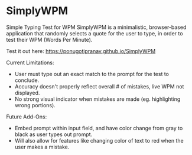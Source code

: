# SimplyWPM
Simple Typing Test for WPM
SimplyWPM is a minimalistic, browser-based application that randomly selects a quote for the user to type, in order to test their WPM (Words Per Minute).

Test it out here: https://ponugotipranav.github.io/SimplyWPM

Current Limitations:
- User must type out an exact match to the prompt for the test to conclude.
- Accuracy doesn't properly reflect overall # of mistakes, live WPM not displayed.
- No strong visual indicator when mistakes are made (eg. highlighting wrong portions).

Future Add-Ons:
- Embed prompt within input field, and have color change from gray to black as user types out prompt.
- Will also allow for features like changing color of text to red when the user makes a mistake.
